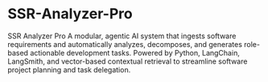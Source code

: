 # SSR-Analyzer-Pro
SSR Analyzer Pro A modular, agentic AI system that ingests software requirements and automatically analyzes, decomposes, and generates role-based actionable development tasks. Powered by Python, LangChain, LangSmith, and vector-based contextual retrieval to streamline software project planning and task delegation.
